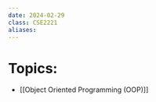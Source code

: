 ```yaml
---
date: 2024-02-29
class: CSE2221
aliases:
---
```

# Topics:
- [[Object Oriented Programming (OOP)]]


 